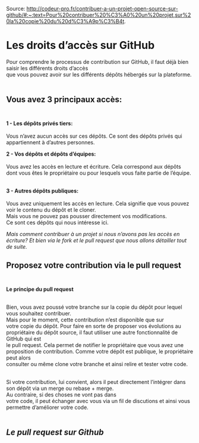 Source: http://codeur-pro.fr/contribuer-a-un-projet-open-source-sur-github/#:~:text=Pour%20contribuer%20%C3%A0%20un%20projet,sur%20la%20copie%20du%20d%C3%A9p%C3%B4t.

# <b>Les droits d’accès sur GitHub</b><br>

Pour comprendre le processus de contribution sur GitHub, il faut déjà bien saisir les différents droits d’accès<br>
que vous pouvez avoir sur les différents dépôts hébergés sur la plateforme.<br><br>

## Vous avez 3 principaux accès:<br><br>

<b>1 - Les dépôts privés tiers:</b><br><br>
Vous n’avez aucun accès sur ces dépôts. Ce sont des dépôts privés qui appartiennent à d’autres personnes.<br>

<b>2 - Vos dépôts et dépôts d’équipes:</b><br><br>
Vous avez les accès en lecture et écriture.
Cela correspond aux dépôts dont vous êtes le propriétaire ou pour lesquels vous faite partie de l’équipe.<br><br>

<b>3 - Autres dépôts publiques:</b><br><br>
Vous avez uniquement les accès en lecture. Cela signifie que vous pouvez voir le contenu du dépôt et le cloner.<br>
Mais vous ne pouvez pas pousser directement vos modifications.<br>
Ce sont ces dépôts qui nous intéresse ici.<br>

<em>Mais comment contribuer à un projet si nous n’avons pas les accès en écriture? Et bien via le fork et le pull request que nous allons détailler tout de suite.</em><br>

## Proposez votre contribution via le pull request<br><br>

<b>Le principe du pull request</b><br><br>

Bien, vous avez poussé votre branche sur la copie du dépôt pour lequel vous souhaitez contribuer.<br>
Mais pour le moment, cette contribution n’est disponible que sur<br>
votre copie du dépôt. Pour faire en sorte de proposer vos évolutions au propriétaire du dépôt source, il faut utiliser une autre fonctionnalité de GitHub qui est<br>
le pull request. Cela permet de notifier le propriétaire que vous avez une proposition de contribution. Comme votre dépôt est publique, le propriétaire peut alors<br>
consulter ou même clone votre branche et ainsi relire et tester votre code.<br><br>

Si votre contribution, lui convient, alors il peut directement l’intégrer dans son dépôt via un merge ou rebase + merge.<br>
Au contraire, si des choses ne vont pas dans<br>
votre code, il peut échanger avec vous via un fil de discutions et ainsi vous permettre d’améliorer votre code.<br><br>

## <em>Le pull request sur Github</em>
